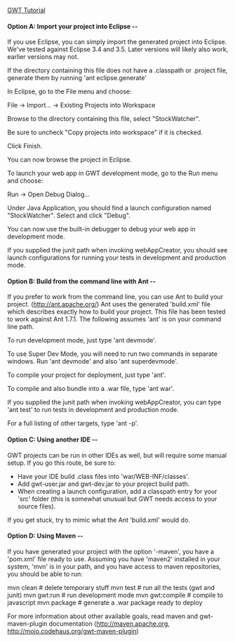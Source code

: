 [GWT Tutorial](http://www.gwtproject.org/doc/latest/tutorial/index.html)

#### Option A: Import your project into Eclipse --
If you use Eclipse, you can simply import the generated project into Eclipse.
We've tested against Eclipse 3.4 and 3.5.  Later versions will likely also
work, earlier versions may not.

If the directory containing this file does not have a .classpath or .project
file, generate them by running 'ant eclipse.generate'

In Eclipse, go to the File menu and choose:

  File -> Import... -> Existing Projects into Workspace

  Browse to the directory containing this file,
  select "StockWatcher".
  
  Be sure to uncheck "Copy projects into workspace" if it is checked.
  
  Click Finish.
  
You can now browse the project in Eclipse.

To launch your web app in GWT development mode, go to the Run menu and choose:

  Run -> Open Debug Dialog...

  Under Java Application, you should find a launch configuration
  named "StockWatcher".  Select and click "Debug".

  You can now use the built-in debugger to debug your web app in development mode.

If you supplied the junit path when invoking webAppCreator, you should see
launch configurations for running your tests in development and production
mode.

#### Option B: Build from the command line with Ant --

If you prefer to work from the command line, you can use Ant to build your
project. (http://ant.apache.org/)  Ant uses the generated 'build.xml' file
which describes exactly how to build your project.  This file has been tested
to work against Ant 1.7.1.  The following assumes 'ant' is on your command
line path.

To run development mode, just type 'ant devmode'.

To use Super Dev Mode, you will need to run two commands in separate
windows. Run 'ant devmode' and also 'ant superdevmode'.

To compile your project for deployment, just type 'ant'.

To compile and also bundle into a .war file, type 'ant war'.

If you supplied the junit path when invoking webAppCreator, you can type 'ant
test' to run tests in development and production mode.
 
For a full listing of other targets, type 'ant -p'.

#### Option C: Using another IDE --

GWT projects can be run in other IDEs as well, but will require some manual
setup.  If you go this route, be sure to:

* Have your IDE build .class files into 'war/WEB-INF/classes'.
* Add gwt-user.jar and gwt-dev.jar to your project build path.
* When creating a launch configuration, add a classpath entry for your 'src'
  folder (this is somewhat unusual but GWT needs access to your source files).

If you get stuck, try to mimic what the Ant 'build.xml' would do.

#### Option D: Using Maven --

If you have generated your project with the option '-maven', you have a 'pom.xml'
file ready to use. Assuming you have 'maven2' installed in your system, 'mvn' is 
in your path, and you have access to maven repositories, you should be able to run:

mvn clean         # delete temporary stuff
mvn test          # run all the tests (gwt and junit)
mvn gwt:run       # run development mode
mvn gwt:compile   # compile to javascript
mvn package       # generate a .war package ready to deploy

For more information about other available goals, read maven and gwt-maven-plugin 
documentation (http://maven.apache.org, http://mojo.codehaus.org/gwt-maven-plugin)  
